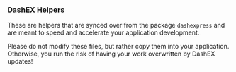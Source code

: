 ### DashEX Helpers
These are helpers that are synced over from the package ```dashexpress``` and are meant to speed and accelerate your application development.

Please do not modify these files, but rather copy them into your application. Otherwise, you run the risk of having your work overwritten by DashEX updates!